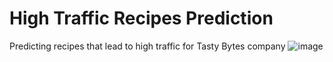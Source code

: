 # High Traffic Recipes Prediction
Predicting recipes that lead to high traffic for Tasty Bytes company
![image](https://github.com/Ismail-ai707/Recipe-Prediction-for-High-Traffic/assets/135764831/d37a48b6-504d-419b-b12a-0152a5db672d)

